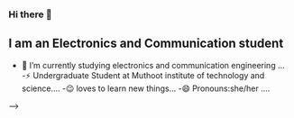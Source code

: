 ### Hi there 👋
## I am an Electronics and Communication student




- 🔭 I’m currently studying electronics and communication engineering ...
-⚡ Undergraduate Student at Muthoot institute of technology and science....
-😉 loves to learn new things...
-😄 Pronouns:she/her ....


-->
